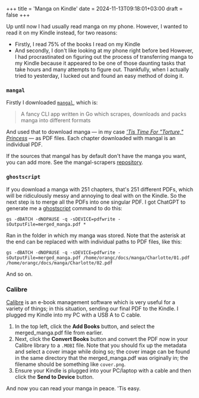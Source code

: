 +++
title = 'Manga on Kindle'
date = 2024-11-13T09:18:01+03:00
draft = false
+++

Up until now I had usually read manga on my phone. However, I wanted to read it on my Kindle instead, for two reasons:
- Firstly, I read 75% of the books I read on my Kindle
- And secondly, I don't like looking at my phone right before bed
However, I had procrastinated on figuring out the process of transferring manga to my Kindle because it appeared to be one of those daunting tasks that take hours and many attempts to figure out. Thankfully, when I actually tried to yesterday, I lucked out and found an easy method of doing it.

### `mangal`
Firstly I downloaded [`mangal`](https://github.com/metafates/mangal), which is:

> A fancy CLI app written in Go which scrapes, downloads and packs manga into different formats

And used that to download manga — in my case [*'Tis Time For "Torture," Princess*](https://myanimelist.net/manga/119375/Himesama_Goumon_no_Jikan_desu) — as PDF files. Each chapter downloaded with mangal is an individual PDF.

If the sources that mangal has by default don't have the manga you want, you can add more. See the mangal-scrapers [repository](https://github.com/metafates/mangal-scrapers).

### `ghostscript`
If you download a manga with 251 chapters, that's 251 different PDFs, which will be ridiculously messy and annoying to deal with on the Kindle. So the next step is to merge all the PDFs into one singular PDF. I got ChatGPT to generate me a [ghostscript](https://www.ghostscript.com) command to do this:

`gs -dBATCH -dNOPAUSE -q -sDEVICE=pdfwrite -sOutputFile=merged_manga.pdf *`

Ran in the folder in which my manga was stored. Note that the asterisk at the end can be replaced with with individual paths to PDF files, like this:

`gs -dBATCH -dNOPAUSE -q -sDEVICE=pdfwrite -sOutputFile=merged_manga.pdf /home/orangc/docs/manga/Charlotte/01.pdf /home/orangc/docs/manga/Charlotte/02.pdf`

And so on.

### Calibre
[Calibre](https://calibre-ebook.com/) is an e-book management software which is very useful for a variety of things; in this situation, sending our final PDF to the Kindle.
I plugged my Kindle into my PC with a USB A to C cable.

1. In the top left, click the **Add Books** button, and select the merged_manga.pdf file from earlier.
2. Next, click the **Convert Books** button and convert the PDF now in your Calibre library to a `.MOBI` file. Note that you should fix up the metadata and select a cover image while doing so; the cover image can be found in the same directory that the merged_manga.pdf was originally in; the filename should be something like `cover.png`.
3. Ensure your Kindle is plugged into your PC/laptop with a cable and then click the **Send to Device** button.

And now you can read your manga in peace. 'Tis easy.